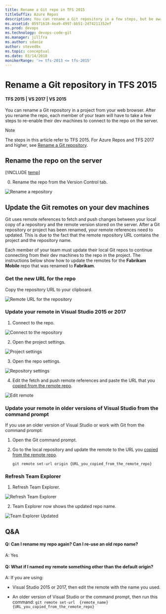 ```yaml
---
title: Rename a Git repo in TFS 2015
titleSuffix: Azure Repos
description: You can rename a Git repository in a few steps, but be aware that your team will have to take a few more steps to adapt to the change.
ms.assetid: 05971618-4ea9-4997-bb51-2d74211352ef
ms.prod: devops
ms.technology: devops-code-git 
ms.manager: jillfra
ms.author: sdanie
author: steved0x
ms.topic: conceptual
ms.date: 03/14/2018
monikerRange: '>= tfs-2013 <= tfs-2015'
---
```



#  Rename a Git repository in TFS 2015
#### TFS 2015 | VS 2017 | VS 2015

You can rename a Git repository in a project from your web browser. After you rename the repo, each member of your team will have to take a few steps to re-enable their dev machines to connect to the repo on the server.

>[!NOTE]
>The steps in this article refer to TFS 2015. For Azure Repos and TFS 2017 and higher, see [Rename a Git repository](repo-rename.md).

## Rename the repo on the server

[!INCLUDE [temp](_shared/steps-open-control-panel-team-project.md)]

0. Rename the repo from the Version Control tab.

 ![Rename a repository](_img/repo-rename/AdminVC.png)

## Update the Git remotes on your dev machines

Git uses remote references to fetch and push changes between your local copy of a repository and the remote version stored on the server. After a Git repository or project has been renamed, your remote references need to updated. This is due to the fact that the remote repository URL contains the project and the repository name. 

Each member of your team must update their local Git repos to continue connecting from their dev machines to the repo in the project. The instructions below show how to update the remotes for the **Fabrikam Mobile** repo that was renamed to **Fabrikam**.

<a name="copy_remote_repo_url"></a>
### Get the new URL for the repo

Copy the repository URL to your clipboard.

![Remote URL for the repository](_img/share-your-code-in-git-xcode/newrepocopycloneurl.png)

### Update your remote in Visual Studio 2015 or 2017

1. Connect to the repo.

 ![Connect to the repository](_img/repo-rename/RepoConnect.png)
 
2. Open the project settings.
 
 ![Project settings](_img/repo-rename/ProjectSettings.png)

3. Open the repo settings.

 ![Repository settings](_img/repo-rename/RepoSettings.png)

4. Edit the fetch and push remote references and paste the URL that you [copied from the remote repo](#copy_remote_repo_url).

 ![Edit remote](_img/repo-rename/EditRepoSettings.png)

### Update your remote in older versions of Visual Studio from the command prompt

If you use an older version of Visual Studio or work with Git from the command prompt:

1. Open the Git command prompt.

2. Go to the local repository and update the remote to the URL you [copied from the remote repo](#copy_remote_repo_url).

    ```git remote set-url origin {URL_you_copied_from_the_remote_repo}```

### Refresh Team Explorer

1. Refresh Team Explorer.

 ![Refresh Team Explorer](_img/repo-rename/RefreshTeamExplorer.png)

2. Team Explorer now shows the updated repo name. 

 ![Team Explorer Updated](_img/repo-rename/Result.png)

## Q&A

<!-- BEGINSECTION class="m-qanda" -->

#### Q: Can I rename my repo again? Can I re-use an old repo name?

A: Yes

#### Q: What if I named my remote something other than the default origin?

A: If you are using:

 * Visual Studio 2015 or 2017, then edit the remote with the name you used. 

 * An older version of Visual Studio or the command prompt, then run this command: ```git remote set-url  {remote_name} {URL_you_copied_from_the_remote_repo}```


<!-- ENDSECTION -->
